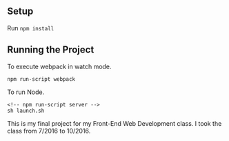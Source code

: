 

## Setup

Run `npm install`



## Running the Project

To execute webpack in watch mode.

```
npm run-script webpack
```

To run Node.

```
<!-- npm run-script server -->
sh launch.sh
```

This is my final project for my Front-End Web Development class.  I took the class from 7/2016 to 10/2016.
